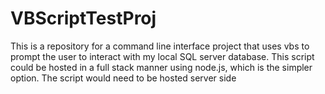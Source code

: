 # VBScriptTestProj
This is a repository for a command line interface project that uses vbs to prompt the user to interact with my local SQL server database. This script could be hosted in a full stack manner using node.js, which is the simpler option. The script would need to be hosted server side 
